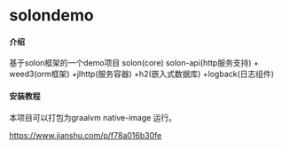 # solondemo

#### 介绍
基于solon框架的一个demo项目
solon(core)  solon-api(http服务支持) + weed3(orm框架)  +jlhttp(服务容器) +h2(嵌入式数据库) +logback(日志组件)



#### 安装教程
本项目可以打包为graalvm  native-image 运行。

https://www.jianshu.com/p/f78a016b30fe
 




